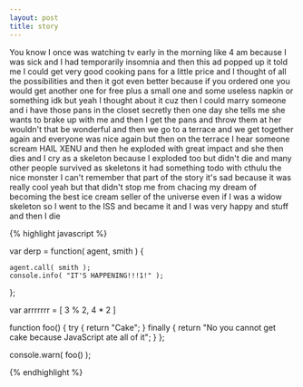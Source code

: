 ```yaml
---
layout: post
title: story
---
```


You know I once was watching tv early in the morning like 4 am because I was sick and I had temporarily insomnia and then this ad popped up it told me I could get very good cooking pans for a little price and I thought of all the possibilities and then it got even better because if you ordered one you would get another one for free plus a small one and some useless napkin or something idk but yeah I thought about it cuz then I could marry someone and i have those pans in the closet secretly then one day she tells me she wants to brake up with me and then I get the pans and throw them at her wouldn't that be wonderful and then we go to a terrace and we get together again and everyone was nice again but then on the terrace I hear someone scream HAIL XENU and then he exploded with great impact and she then dies and I cry as a skeleton because I exploded too but didn't die and many other people survived as skeletons it had something todo with cthulu the nice monster I can't remember that part of the story it's sad because it was really cool yeah but that didn't stop me from chacing my dream of becoming the best ice cream seller of the universe even if I was a widow skeleton so I went to the ISS and became it and I was very happy and stuff and then I die

{% highlight javascript %}

var derp = function( agent, smith ) {

    agent.call( smith );
    console.info( "IT'S HAPPENING!!!1!" );

};

var arrrrrrr = [ 3 % 2, 4 * 2 ]

function foo() {
    try {
        return "Cake";
    }
    finally {
        return "No you cannot get cake because JavaScript ate all of it";
    }
};

console.warn( foo() );

{% endhighlight %}
